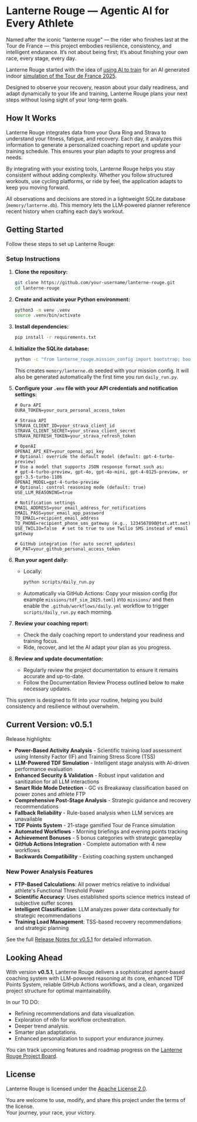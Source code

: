 # Lanterne Rouge — Agentic AI for Every Athlete

Named after the iconic "lanterne rouge" — the rider who finishes last at the Tour de France — this project embodies resilience, consistency, and intelligent endurance. It’s not about being first; it’s about finishing your own race, every stage, every day.

Lanterne Rouge started with the idea of [using AI to train](/docs/training_strategy.md) for an AI generated indoor [simulation of the Tour de France 2025](/docs/simulation_event.md).

Designed to observe your recovery, reason about your daily readiness, and adapt dynamically to your life and training, Lanterne Rouge plans your next steps without losing sight of your long-term goals.

## How It Works

Lanterne Rouge integrates data from your Oura Ring and Strava to understand your fitness, fatigue, and recovery. Each day, it analyzes this information to generate a personalized coaching report and update your training schedule. This ensures your plan adapts to your progress and needs.

By integrating with your existing tools, Lanterne Rouge helps you stay consistent without adding complexity. Whether you follow structured workouts, use cycling platforms, or ride by feel, the application adapts to keep you moving forward.

All observations and decisions are stored in a lightweight SQLite database (`memory/lanterne.db`).
This memory lets the LLM‑powered planner reference recent history when crafting each day’s workout.

## Getting Started

Follow these steps to set up Lanterne Rouge:

### Setup Instructions

1. **Clone the repository:**

   ```bash
   git clone https://github.com/your-username/lanterne-rouge.git
   cd lanterne-rouge
   ```

2. **Create and activate your Python environment:**

   ```bash
   python3 -m venv .venv
   source .venv/bin/activate
   ```

3. **Install dependencies:**

   ```bash
   pip install -r requirements.txt
   ```

4. **Initialize the SQLite database:**

   ```bash
   python -c "from lanterne_rouge.mission_config import bootstrap; bootstrap('missions/tdf_sim_2025.toml')"
   ```
   This creates `memory/lanterne.db` seeded with your mission config. It will also be generated automatically the first time you run `daily_run.py`.

5. **Configure your `.env` file with your API credentials and notification settings:**

   ```env
   # Oura API
   OURA_TOKEN=your_oura_personal_access_token

   # Strava API
   STRAVA_CLIENT_ID=your_strava_client_id
   STRAVA_CLIENT_SECRET=your_strava_client_secret
   STRAVA_REFRESH_TOKEN=your_strava_refresh_token

   # OpenAI
   OPENAI_API_KEY=your_openai_api_key
   # Optional: override the default model (default: gpt-4-turbo-preview)
   # Use a model that supports JSON response format such as:
   # gpt-4-turbo-preview, gpt-4o, gpt-4o-mini, gpt-4-0125-preview, or gpt-3.5-turbo-1106
   OPENAI_MODEL=gpt-4-turbo-preview
   # Optional: control reasoning mode (default: true)
   USE_LLM_REASONING=true

   # Notification settings
   EMAIL_ADDRESS=your_email_address_for_notifications
   EMAIL_PASS=your_email_app_password
   TO_EMAIL=recipient_email_address
   TO_PHONE=recipient_phone_sms_gateway (e.g., 1234567890@txt.att.net)
   USE_TWILIO=false  # set to true to use Twilio SMS instead of email gateway

   # GitHub integration (for auto secret updates)
   GH_PAT=your_github_personal_access_token
   ```

6. **Run your agent daily:**

   - Locally:
     ```bash
     python scripts/daily_run.py
     ```
   - Automatically via GitHub Actions:
     Copy your mission config (for example `missions/tdf_sim_2025.toml`) into `missions/` and then enable the `.github/workflows/daily.yml` workflow to trigger `scripts/daily_run.py` each morning.

7. **Review your coaching report:**
   - Check the daily coaching report to understand your readiness and training focus.
   - Ride, recover, and let the AI adapt your plan as you progress.

8. **Review and update documentation:**
   - Regularly review the project documentation to ensure it remains accurate and up-to-date.
   - Follow the Documentation Review Process outlined below to make necessary updates.

This system is designed to fit into your routine, helping you build consistency and resilience without overwhelm.

## Current Version: v0.5.1

Release highlights:
- **Power-Based Activity Analysis** - Scientific training load assessment using Intensity Factor (IF) and Training Stress Score (TSS)
- **LLM-Powered TDF Simulation** - Intelligent stage analysis with AI-driven performance evaluation
- **Enhanced Security & Validation** - Robust input validation and sanitization for all LLM interactions
- **Smart Ride Mode Detection** - GC vs Breakaway classification based on power zones and athlete FTP
- **Comprehensive Post-Stage Analysis** - Strategic guidance and recovery recommendations
- **Fallback Reliability** - Rule-based analysis when LLM services are unavailable
- **TDF Points System** - 21-stage gamified Tour de France simulation
- **Automated Workflows** - Morning briefings and evening points tracking
- **Achievement Bonuses** - 5 bonus categories with strategic gameplay
- **GitHub Actions Integration** - Complete automation with 4 new workflows
- **Backwards Compatibility** - Existing coaching system unchanged

### New Power Analysis Features
- **FTP-Based Calculations**: All power metrics relative to individual athlete's Functional Threshold Power
- **Scientific Accuracy**: Uses established sports science metrics instead of subjective suffer scores
- **Intelligent Classification**: LLM analyzes power data contextually for strategic recommendations
- **Training Load Management**: TSS-based recovery recommendations and strategic planning

See the full [Release Notes for v0.5.1](docs/RELEASE_NOTES_v0.5.1.md) for detailed information.

## Looking Ahead

With version **v0.5.1**, Lanterne Rouge delivers a sophisticated agent-based coaching system with LLM-powered reasoning at its core, enhanced TDF Points System, reliable GitHub Actions workflows, and a clean, organized project structure for optimal maintainability.

In our TO DO:
- Refining recommendations and data visualization.
- Exploration of n8n for workflow orchestration.
- Deeper trend analysis.
- Smarter plan adaptations.
- Enhanced personalization to support your endurance journey.

You can track upcoming features and roadmap progress on the [Lanterne Rouge Project Board](https://github.com/users/alponsirenas/projects/2).

## License

Lanterne Rouge is licensed under the [Apache License 2.0](LICENSE).

You are welcome to use, modify, and share this project under the terms of the license.  
Your journey, your race, your victory.

